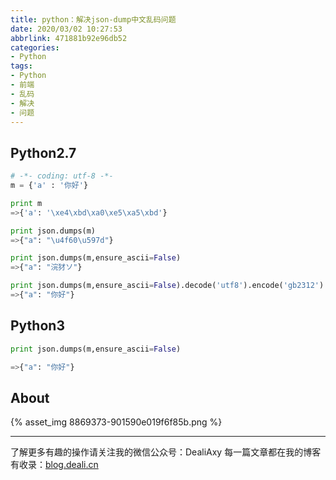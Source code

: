 ```yaml
---
title: python：解决json-dump中文乱码问题
date: 2020/03/02 10:27:53
abbrlink: 471881b92e96db52
categories:
- Python
tags:
- Python
- 前端
- 乱码
- 解决
- 问题
---
```

## Python2.7
```python
# -*- coding: utf-8 -*-
m = {'a' : '你好'}

print m
=>{'a': '\xe4\xbd\xa0\xe5\xa5\xbd'}

print json.dumps(m)
=>{"a": "\u4f60\u597d"}

print json.dumps(m,ensure_ascii=False)
=>{"a": "浣犲ソ"}

print json.dumps(m,ensure_ascii=False).decode('utf8').encode('gb2312')
=>{"a": "你好"}
```


## Python3
```python
print json.dumps(m,ensure_ascii=False)

=>{"a": "你好"}
```


## About
{% asset_img 8869373-901590e019f6f85b.png %}

---------------
了解更多有趣的操作请关注我的微信公众号：DealiAxy
每一篇文章都在我的博客有收录：[blog.deali.cn](http://blog.deali.cn)

